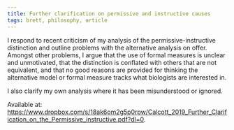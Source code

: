 ```yaml
---
title: Further clarification on permissive and instructive causes
tags: brett, philosophy, article
---
```


I respond to recent criticism of my analysis of the permissive-instructive distinction
and outline problems with the alternative analysis on offer. Amongst other problems,
I argue that the use of formal measures is unclear and unmotivated, that the distinction
is conflated with others that are not equivalent, and that no good reasons are provided
for thinking the alternative model or formal measure tracks what biologists are interested
in.

I also clarify my own analysis where it has been misunderstood or ignored.

Available at: https://www.dropbox.com/s/18ak6om2g5p0rpw/Calcott_2019_Further_Clarification_on_the_Permissive_instructive.pdf?dl=0.
